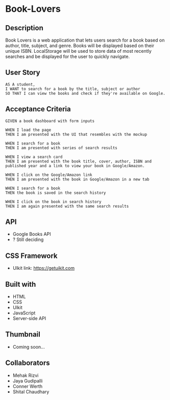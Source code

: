 # Book-Lovers

## Description

Book Lovers is a web application that lets users search for a book based on author, title, subject, and genre. Books will be displayed based on their unique ISBN. LocalStorage will be used to store data of most recently searches and be displayed for the user to quickly navigate. 

## User Story

```
AS A student,
I WANT to search for a book by the title, subject or author 
SO THAT I can view the books and check if they're available on Google.
```

## Acceptance Criteria

```
GIVEN a book dashboard with form inputs

WHEN I load the page
THEN I am presented with the UI that resembles with the mockup

WHEN I search for a book
THEN I am presented with series of search results

WHEN I view a search card
THEN I am presented with the book title, cover, author, ISBN and published year and a link to view your book in Google/Amazon.

WHEN I click on the Google/Amazon link
THEN I am presented with the book in Google/Amazon in a new tab

WHEN I search for a book
THEN the book is saved in the search history

WHEN I click on the book in search history
THEN I am again presented with the same search results
```


## API

- Google Books API
- ? Still deciding

## CSS Framework

- Ulkit link: https://getuikit.com

## Built with

- HTML
- CSS 
- Ulkit
- JavaScript 
- Server-side API

## Thumbnail

- Coming soon...

## Collaborators

- Mehak Rizvi
- Jaya Gudipalli
- Conner Werth
- Shital Chaudhary